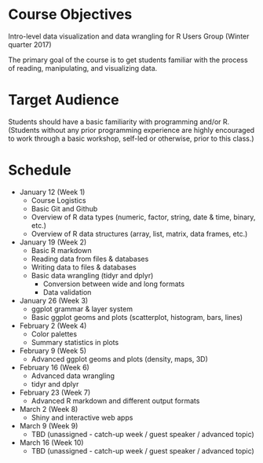 # Course Objectives

Intro-level data visualization and data wrangling for R Users Group (Winter quarter 2017)

The primary goal of the course is to get students familiar with the process of reading, manipulating, and visualizing data. 

# Target Audience

Students should have a basic familiarity with programming and/or R. (Students without any prior programming experience are highly encouraged to work through a basic workshop, self-led or otherwise, prior to this class.)

# Schedule

* January 12 (Week 1)
    * Course Logistics
    * Basic Git and Github
    * Overview of R data types (numeric, factor, string, date & time, binary, etc.)
    * Overview of R data structures (array, list, matrix, data frames, etc.)
* January 19 (Week 2)
    * Basic R markdown
    * Reading data from files & databases
    * Writing data to files & databases
    * Basic data wrangling (tidyr and dplyr)
        * Conversion between wide and long formats
        * Data validation
* January 26 (Week 3)
    * ggplot grammar & layer system
    * Basic ggplot geoms and plots (scatterplot, histogram, bars, lines)
* February 2 (Week 4)
    * Color palettes
    * Summary statistics in plots
* February 9 (Week 5)
    * Advanced ggplot geoms and plots (density, maps, 3D)
* February 16 (Week 6)
    * Advanced data wrangling
    * tidyr and dplyr
* February 23 (Week 7)
    * Advanced R markdown and different output formats
* March 2 (Week 8)
    * Shiny and interactive web apps
* March 9 (Week 9)
    * TBD (unassigned - catch-up week / guest speaker / advanced topic)
* March 16 (Week 10)
    * TBD (unassigned - catch-up week / guest speaker / advanced topic)


